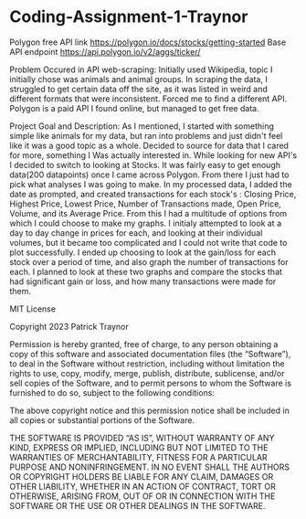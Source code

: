 # Coding-Assignment-1-Traynor

Polygon free API link
https://polygon.io/docs/stocks/getting-started
Base API endpoint
https://api.polygon.io/v2/aggs/ticker/

Problem Occured in API web-scraping: Initially used Wikipedia, topic I initially chose was animals and animal groups. In scraping the data, I struggled to get certain data off the site, as it was listed in weird and different formats that were inconsistent. Forced me to find a different API. Polygon is a paid API I found online, but managed to get free data. 

Project Goal and Description: As I mentioned, I started with something simple like animals for my data, but ran into problems and just didn't feel like it was a good topic as a whole. Decided to source for data that I cared for more, something I Was actually interested in. While looking for new API's I decided to switch to looking at Stocks. It was fairly easy to get enough data(200 datapoints) once I came across Polygon. From there I just had to pick what analyses I was going to make. In my processed data, I added the date as prompted, and created transactions for each stock's : Closing Price, Highest Price, Lowest Price, Number of Transactions made, Open Price, Volume, and its Average Price. From this I had a multitude of options from which I could choose to make my graphs. I initialy attempted to look at a day to day change in prices for each, and looking at their individual volumes, but it became too complicated and I could not write that code to plot successfully. I ended up choosing to look at the gain/loss for each stock over a period of time, and also graph the number of transactions for each. I planned to look at these two graphs and compare the stocks that had significant gain or loss, and how many transactions were made for them. 


MIT License

Copyright 2023 Patrick Traynor

Permission is hereby granted, free of charge, to any person obtaining a copy of this software and associated documentation files (the “Software”), to deal in the Software without restriction, including without limitation the rights to use, copy, modify, merge, publish, distribute, sublicense, and/or sell copies of the Software, and to permit persons to whom the Software is furnished to do so, subject to the following conditions:

The above copyright notice and this permission notice shall be included in all copies or substantial portions of the Software.

THE SOFTWARE IS PROVIDED “AS IS”, WITHOUT WARRANTY OF ANY KIND, EXPRESS OR IMPLIED, INCLUDING BUT NOT LIMITED TO THE WARRANTIES OF MERCHANTABILITY, FITNESS FOR A PARTICULAR PURPOSE AND NONINFRINGEMENT. IN NO EVENT SHALL THE AUTHORS OR COPYRIGHT HOLDERS BE LIABLE FOR ANY CLAIM, DAMAGES OR OTHER LIABILITY, WHETHER IN AN ACTION OF CONTRACT, TORT OR OTHERWISE, ARISING FROM, OUT OF OR IN CONNECTION WITH THE SOFTWARE OR THE USE OR OTHER DEALINGS IN THE SOFTWARE.
